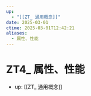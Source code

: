 ```yaml
---
up:
  - "[[ZT_ 通用概念]]"
date: 2025-03-01
ctime: 2025-03-01T12:42:21
aliases:
  - 属性、性能
---
```


# ZT4_ 属性、性能

- up: [[ZT_ 通用概念]]
